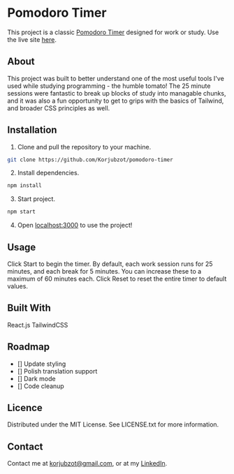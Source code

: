 # Pomodoro Timer

This project is a classic [Pomodoro Timer](https://en.wikipedia.org/wiki/Pomodoro_Technique) designed for work or study. Use the live site [here](https://pomodoro-tailwind.netlify.app/).

## About

This project was built to better understand one of the most useful tools I've used while studying programming - the humble tomato! The 25 minute sessions were fantastic to break up blocks of study into managable chunks, and it was also a fun opportunity to get to grips with the basics of Tailwind, and broader CSS principles as well.

## Installation

1. Clone and pull the repository to your machine.

```bash
git clone https://github.com/Korjubzot/pomodoro-timer
```

2. Install dependencies.

```bash
npm install
```

3. Start project.

```bash
npm start
```

4. Open [localhost:3000](http://localhost:3000) to use the project!

## Usage

Click Start to begin the timer. By default, each work session runs for 25 minutes, and each break for 5 minutes. You can increase these to a maximum of 60 minutes each. Click Reset to reset the entire timer to default values.

## Built With

React.js
TailwindCSS

## Roadmap

- [] Update styling
- [] Polish translation support
- [] Dark mode
- [] Code cleanup

## Licence

Distributed under the MIT License. See LICENSE.txt for more information.

## Contact

Contact me at korjubzot@gmail.com, or at my [LinkedIn](https://www.linkedin.com/in/billy-walker-ab0013278/).
